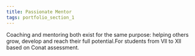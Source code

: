 ```yaml
---
title: Passionate Mentor
tags: portfolio_section_1
---
```



<p class="contentcreator-desingner-paragraphs text-center">Coaching and mentoring both exist for the same purpose: helping others grow, develop and reach their full potential.For students from Vll to Xll based on Conat assessment.</p>
